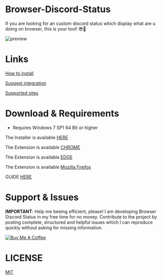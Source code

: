 # Browser-Discord-Status
If you are looking for an custom discord status which display what are u doing on browser, this is your tool! 😎🤙

![preview](https://i.imgur.com/qSb1UEK.png)

# Links

[How to install](https://4uss.cyou/chrome-discord)

[Suggest integration](https://4uss.cyou/propozycje)

[Supported sites](https://4uss.cyou/discord-list)

# Download & Requirements
 - Requires Windows 7 SP1 64 Bit or higher
 
 The Installer is available [HERE](https://github.com/anKordii/Browser-Discord-Status/releases)
 
 The Extension is available [CHROME](https://chrome.google.com/webstore/detail/aklnceehjhihdljbcajhdiehaphlafjl)

 The Extension is available [EDGE](https://microsoftedge.microsoft.com/addons/detail/ljacogdbogpkjdjncafpahdbmokghdjd)
 
The Extension is available [Mozilla Firefox](https://addons.mozilla.org/addon/browser-discord-status/)

 GUIDE [HERE](https://4uss.cyou/chrome-discord)

# Support & Issues
<b>IMPORTANT</b>: Help me beeing efficient, please! I am developing Browser Discord Status in my free time for no money. Contribute to the project by posting complete, structured and helpful issues which I can reproduce quickly without asking for missing information.

<a href="https://www.buymeacoffee.com/3xanax" target="_blank"><img src="https://i.imgur.com/D4cMvm7.png" alt="Buy Me A Coffee"></a>

# LICENSE
[MIT](https://github.com/anKordii/Browser-Discord-Status/blob/main/LICENSE)